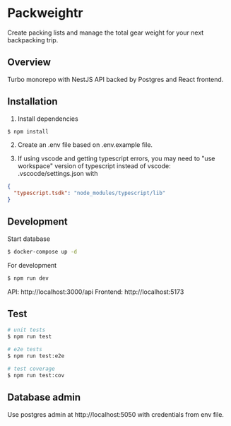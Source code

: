 # Packweightr

Create packing lists and manage the total gear weight for your next backpacking trip.

## Overview

Turbo monorepo with NestJS API backed by Postgres and React frontend.

## Installation

1. Install dependencies

```bash
$ npm install
```

2. Create an .env file based on .env.example file.

3. If using vscode and getting typescript errors, you may need to "use workspace" version of typescript instead of vscode:
.vscocde/settings.json with
```json
{
  "typescript.tsdk": "node_modules/typescript/lib"
}
```

## Development

Start database
```bash
$ docker-compose up -d
```

For development
```bash
$ npm run dev
```
API: http://localhost:3000/api
Frontend: http://localhost:5173

## Test

```bash
# unit tests
$ npm run test

# e2e tests
$ npm run test:e2e

# test coverage
$ npm run test:cov
```

## Database admin

Use postgres admin at http://localhost:5050 with credentials from env file.
